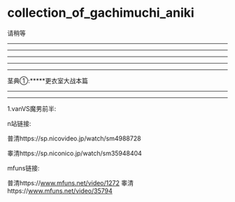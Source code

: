 # collection_of_gachimuchi_aniki
请稍等


___________
___________
_______
_______
_______
茎典①:*****更衣室大战本篇
______
______
1.vanVS魔男前半:

n站链接:

普清https://sp.nicovideo.jp/watch/sm4988728

睾清https://sp.niconico.jp/watch/sm35948404

mfuns链接:

普清https://www.mfuns.net/video/1272
睾清https://www.mfuns.net/video/35794


